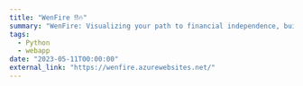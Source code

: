```yaml
---
title: "WenFire ⁉️🔥"
summary: "WenFire: Visualizing your path to financial independence, built with personalizable assumptions and interactive visualizations. Ignite your journey to early retirement! 💸"
tags:
  - Python
  - webapp
date: "2023-05-11T00:00:00"
external_link: "https://wenfire.azurewebsites.net/"
---
```

